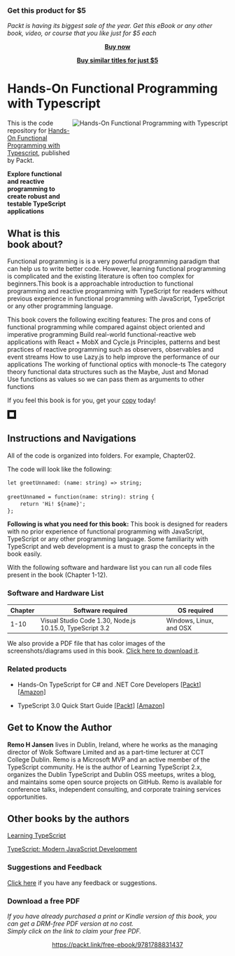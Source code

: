 
### Get this product for $5

<i>Packt is having its biggest sale of the year. Get this eBook or any other book, video, or course that you like just for $5 each</i>


<b><p align='center'>[Buy now](https://packt.link/9781788831437)</p></b>


<b><p align='center'>[Buy similar titles for just $5](https://subscription.packtpub.com/search)</p></b>


# Hands-On Functional Programming with Typescript

<a href="https://www.packtpub.com/application-development/hands-functional-programming-typescript?utm_source=github&utm_medium=repository&utm_campaign=9781788831437 "><img src="https://www.packtpub.com/sites/default/files/B09411_NEW1_0.png" alt="Hands-On Functional Programming with Typescript" height="256px" align="right"></a>

This is the code repository for [Hands-On Functional Programming with Typescript](https://www.packtpub.com/application-development/hands-functional-programming-typescript?utm_source=github&utm_medium=repository&utm_campaign=9781788831437 ), published by Packt.

**Explore functional and reactive programming to create robust and testable TypeScript applications**

## What is this book about?
Functional programming is is a very powerful programming paradigm that can help us to write better code. However, learning functional programming is complicated and the existing literature is often too complex for beginners.This book is a approachable introduction to functional programming and reactive programming with TypeScript for readers without previous experience in functional programming with JavaScript, TypeScript or any other programming language.

This book covers the following exciting features:
The pros and cons of functional programming while compared against object oriented and imperative programming 
Build real-world functional-reactive web applications with React + MobX and Cycle.js 
Principles, patterns and best practices of reactive programming such as observers, observables and event streams 
How to use Lazy.js to help improve the performance of our applications 
The working of functional optics with monocle-ts 
The category theory functional data structures such as the Maybe, Just and Monad  
Use functions as values so we can pass them as arguments to other functions 

If you feel this book is for you, get your [copy](https://www.amazon.com/dp/1788831438) today!

<a href="https://www.packtpub.com/?utm_source=github&utm_medium=banner&utm_campaign=GitHubBanner"><img src="https://raw.githubusercontent.com/PacktPublishing/GitHub/master/GitHub.png" 
alt="https://www.packtpub.com/" border="5" /></a>

## Instructions and Navigations
All of the code is organized into folders. For example, Chapter02.

The code will look like the following:
```
let greetUnnamed: (name: string) => string;

greetUnnamed = function(name: string): string {
    return 'Hi! ${name}';
};
```

**Following is what you need for this book:**
This book is designed for readers with no prior experience of functional programming with JavaScript, TypeScript or any other programming language. Some familiarity with TypeScript and web development is a must to grasp the concepts in the book easily.

With the following software and hardware list you can run all code files present in the book (Chapter 1-12).
### Software and Hardware List
| Chapter | Software required | OS required |
| -------- | ------------------------------------ | ----------------------------------- |
| 1-10 | Visual Studio Code 1.30, Node.js 10.15.0, TypeScript 3.2 | Windows, Linux, and OSX |


We also provide a PDF file that has color images of the screenshots/diagrams used in this book. [Click here to download it](https://www.packtpub.com/sites/default/files/downloads/9781788831437_ColorImages.pdf.).

### Related products
* Hands-On TypeScript for C# and .NET Core Developers [[Packt]](https://www.packtpub.com/application-development/hands-typescript-c-and-net-core-developers?utm_source=github&utm_medium=repository&utm_campaign=9781789130287 ) [[Amazon]](https://www.amazon.com/dp/178913028X)

* TypeScript 3.0 Quick Start Guide [[Packt]](https://www.packtpub.com/application-development/typescript-30-quick-start-guide?utm_source=github&utm_medium=repository&utm_campaign=9781789345575 ) [[Amazon]](https://www.amazon.com/dp/178934557X)


## Get to Know the Author
**Remo H Jansen**
lives in Dublin, Ireland, where he works as the managing director of Wolk
Software Limited and as a part-time lecturer at CCT College Dublin. Remo is a Microsoft
MVP and an active member of the TypeScript community. He is the author of Learning
TypeScript 2.x, organizes the Dublin TypeScript and Dublin OSS meetups, writes a blog, and
maintains some open source projects on GitHub. Remo is available for conference talks,
independent consulting, and corporate training services opportunities.


## Other books by the authors
[Learning TypeScript](https://www.packtpub.com/web-development/learning-typescript?utm_source=github&utm_medium=repository&utm_campaign=9781783985548 )

[TypeScript: Modern JavaScript Development](https://www.packtpub.com/application-development/typescript-modern-javascript-development?utm_source=github&utm_medium=repository&utm_campaign=9781787289086 )

[](https://www.packtpub.com/application-development/learning-typescript-2x-second-edition?utm_source=github&utm_medium=repository&utm_campaign=)


### Suggestions and Feedback
[Click here](https://docs.google.com/forms/d/e/1FAIpQLSdy7dATC6QmEL81FIUuymZ0Wy9vH1jHkvpY57OiMeKGqib_Ow/viewform) if you have any feedback or suggestions.


### Download a free PDF

 <i>If you have already purchased a print or Kindle version of this book, you can get a DRM-free PDF version at no cost.<br>Simply click on the link to claim your free PDF.</i>
<p align="center"> <a href="https://packt.link/free-ebook/9781788831437">https://packt.link/free-ebook/9781788831437 </a> </p>